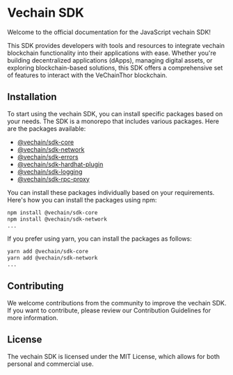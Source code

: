 # Vechain SDK

Welcome to the official documentation for the JavaScript vechain SDK!

This SDK provides developers with tools and resources to integrate vechain blockchain functionality into their applications with ease. Whether you're building decentralized applications (dApps), managing digital assets, or exploring blockchain-based solutions, this SDK offers a comprehensive set of features to interact with the VeChainThor blockchain.

## Installation

To start using the vechain SDK, you can install specific packages based on your needs. The SDK is a monorepo that includes various packages. Here are the packages available:
 - [@vechain/sdk-core](https://www.npmjs.com/package/@vechain/sdk-core)
 - [@vechain/sdk-network](https://www.npmjs.com/package/@vechain/sdk-network)
 - [@vechain/sdk-errors](https://www.npmjs.com/package/@vechain/sdk-errors)
 - [@vechain/sdk-hardhat-plugin](https://www.npmjs.com/package/@vechain/sdk-hardhat-plugin)
 - [@vechain/sdk-logging](https://www.npmjs.com/package/@vechain/sdk-logging)
 - [@vechain/sdk-rpc-proxy](https://www.npmjs.com/package/@vechain/sdk-rpc-proxy)

You can install these packages individually based on your requirements. Here's how you can install the packages using npm:
``` bash
npm install @vechain/sdk-core
npm install @vechain/sdk-network
...
```
If you prefer using yarn, you can install the packages as follows:
``` bash
yarn add @vechain/sdk-core
yarn add @vechain/sdk-network
...
```

## Contributing

We welcome contributions from the community to improve the vechain SDK. If you want to contribute, please review our Contribution Guidelines for more information.

## License

The vechain SDK is licensed under the MIT License, which allows for both personal and commercial use.
